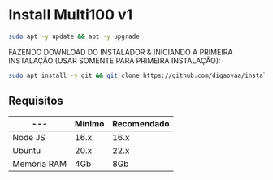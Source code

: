 # Install Multi100 v1

```bash
sudo apt -y update && apt -y upgrade
```

FAZENDO DOWNLOAD DO INSTALADOR & INICIANDO A PRIMEIRA INSTALAÇÃO (USAR SOMENTE PARA PRIMEIRA INSTALAÇÃO):

```bash
sudo apt install -y git && git clone https://github.com/digaovaa/instalador_saas.git install_multi100 && sudo chmod -R 777 install_multi100  && cd install_multi100  && sudo ./install_primaria
```

## Requisitos

| --- | Mínimo | Recomendado |
| --- | --- | --- |
| Node JS | 16.x | 16.x |
| Ubuntu | 20.x | 22.x |
| Memória RAM | 4Gb | 8Gb |  

